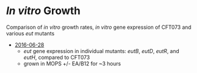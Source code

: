 # *In vitro* Growth

Comparison of *in vitro* growth rates, *in vitro* gene expression of CFT073 and various *eut* mutants  
* [2016-06-28](https://github.com/ASintsova/HUTI-RNAseq/blob/master/data/IVG/2016_06_28_EUT_QPCR.xlsx)
  - *eut* gene expression in individual mutants: *eutB*, *eutD*, *eutR*, and *eutH*, compared to CFT073
  - grown in MOPS +/- EA/B12 for ~3 hours
  
